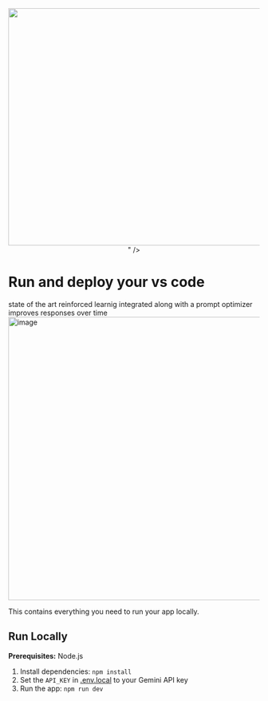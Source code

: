 <div align="center">
<img width="1200" height="475" alt="GHBanner" src="<img width="1716" height="1212" alt="Screenshot 2025-10-11 172340" src="https://github.com/user-attachments/assets/ad954fb1-4811-473c-baef-82bbeb2272a4" />
" />
</div>

# Run and deploy your vs code
state of the art reinforced learnig integrated along with a prompt optimizer improves responses over time 
<img width="869" height="567" alt="image" src="https://github.com/user-attachments/assets/eff9568a-6b31-4cdc-b9af-6a49e0f67615" />



This contains everything you need to run your app locally.

## Run Locally

**Prerequisites:**  Node.js


1. Install dependencies:
   `npm install`
2. Set the `API_KEY` in [.env.local](.env.local) to your Gemini API key
3. Run the app:
   `npm run dev`
